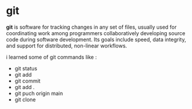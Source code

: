 # git  

**git** is software for tracking changes in any set of files, usually used for coordinating work among programmers collaboratively developing source code during software development. Its goals include speed, data integrity, and support for distributed, non-linear workflows.

i learned some of git commands like : 

- git status
- git add
- git commit
- git add .
- git puch origin main
- git clone
